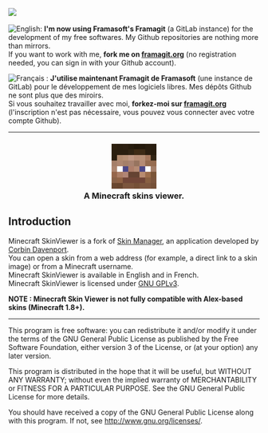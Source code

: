 [![](https://framagit.org/uploads/-/system/appearance/header_logo/1/logo.png)](https://framagit.org)

![English:](https://upload.wikimedia.org/wikipedia/commons/thumb/a/ae/Flag_of_the_United_Kingdom.svg/20px-Flag_of_the_United_Kingdom.svg.png) **I'm now using Framasoft's Framagit** (a GitLab instance) for the development of my free softwares. My Github repositories are nothing more than mirrors.  
If you want to work with me, **fork me on [framagit.org](https://framagit.org)** (no registration needed, you can sign in with your Github account).

![Français :](https://upload.wikimedia.org/wikipedia/commons/thumb/c/c3/Flag_of_France.svg/20px-Flag_of_France.svg.png) **J'utilise maintenant Framagit de Framasoft** (une instance de GitLab) pour le développement de mes logiciels libres. Mes dépôts Github ne sont plus que des miroirs.  
Si vous souhaitez travailler avec moi, **forkez-moi sur [framagit.org](https://framagit.org)** (l'inscription n'est pas nécessaire, vous pouvez vous connecter avec votre compte Github).
* * *

<div>
  <h3 align="center"><img src="img/logo-small.png"/><br>A Minecraft skins viewer.</h3>
</div>

## Introduction
Minecraft SkinViewer is a fork of [Skin Manager](https://github.com/corbindavenport/skin-manager), an application developed by [Corbin Davenport](https://corbin.io).  
You can open a skin from a web address (for example, a direct link to a skin image) or from a Minecraft username.  
Minecraft SkinViewer is available in English and in French.  
Minecraft SkinViewer is licensed under [GNU GPLv3](license.txt).

**NOTE : Minecraft Skin Viewer is not fully compatible with Alex-based skins (Minecraft 1.8+).**

***

This program is free software: you can redistribute it and/or modify it under the terms of the GNU General Public License as published by the Free Software Foundation, either version 3 of the License, or (at your option) any later version.

This program is distributed in the hope that it will be useful, but WITHOUT ANY WARRANTY; without even the implied warranty of MERCHANTABILITY or FITNESS FOR A PARTICULAR PURPOSE. See the GNU General Public License for more details.

You should have received a copy of the GNU General Public License along with this program. If not, see http://www.gnu.org/licenses/.